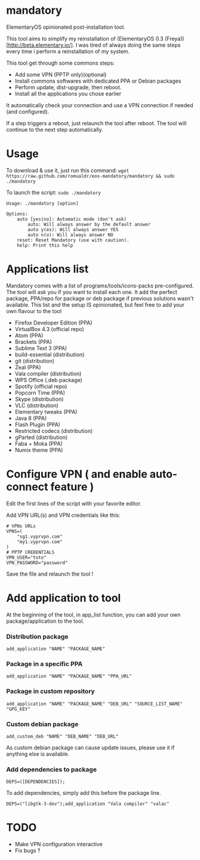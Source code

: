 # mandatory

ElementaryOS opinionated post-installation tool.

This tool aims to simplify my reinstallation of (ElementaryOS 0.3 (Freya))[http://beta.elementary.io/]. I was tired of always doing the same steps every time i perform a reinstallation of my system.

This tool get through some commons steps:
 * Add some VPN (PPTP only)(optional)
 * Install commons softwares with dedicated PPA or Debian packages
 * Perform update, dist-upgrade, then reboot.
 * Install all the applications you chose earlier

It automatically check your connection and use a VPN connection if needed (and configured).

If a step triggers a reboot, just relaunch the tool after reboot. The tool will continue to the next step automatically.

# Usage

To download & use it, just run this command:
```wget https://raw.github.com/romualdr/eos-mandatory/mandatory && sudo ./mandatory```

To launch the script:
```sudo ./mandatory```

```
Usage: ./mandatory [option]

Options:
    auto [yes|no]: Automatic mode (don't ask)
        auto: Will always answer by the default answer
        auto y(es): Will always answer YES
        auto n(o): Will always answer NO
    reset: Reset Mandatory (use with caution).
    help: Print this help
```

# Applications list

Mandatory comes with a list of programs/tools/icons-packs pre-configured.
The tool will ask you if you want to install each one.
It add the perfect package, PPA/repo for package or deb package if previous solutions wasn't available. This list and the setup IS opinionated, but feel free to add your own flavour to the tool

 * Firefox Developer Edition (PPA)
 * VirtualBox 4.3 (official repo)
 * Atom (PPA)
 * Brackets (PPA)
 * Sublime Text 3 (PPA)
 * build-essential (distribution)
 * git (distribution)
 * Zeal (PPA)
 * Vala compiler (distribution)
 * WPS Office (.deb package)
 * Spotify (official repo)
 * Popcorn Time (PPA)
 * Skype (distribution)
 * VLC (distribution)
 * Elementary tweaks (PPA)
 * Java 8 (PPA)
 * Flash Plugin (PPA)
 * Restricted codecs (distribution)
 * gParted (distribution)
 * Faba + Moka (PPA)
 * Numix theme (PPA)

# Configure VPN ( and enable auto-connect feature )

Edit the first lines of the script with your favorite editor.

Add VPN URL(s) and VPN credentials like this:
```
# VPNs URLs
VPNS=(
    "sg1.vyprvpn.com"
    "my1.vyprvpn.com"
)
# PPTP CREDENTIALS
VPN_USER="toto" 
VPN_PASSWORD="password"
```

Save the file and relaunch the tool !

# Add application to tool

At the beginning of the tool, in app_list function, you can add your own package/application to the tool.

### Distribution package
```add_application "NAME" "PACKAGE_NAME"```

### Package in a specific PPA
```add_application "NAME" "PACKAGE_NAME" "PPA_URL"```

### Package in custom repository
```add_application "NAME" "PACKAGE_NAME" "DEB_URL" "SOURCE_LIST_NAME" "GPG_KEY"```

### Custom debian package
```add_custom_deb "NAME" "DEB_NAME" "DEB_URL"```

As custom debian package can cause update issues, please use it if anything else is available.

### Add dependencies to package
```DEPS=([DEPENDENCIES]);```

To add dependencies, simply add this before the package line.

```DEPS=("libgtk-3-dev");add_application "Vala compiler" "valac"```

# TODO

 * Make VPN configuration interactive
 * Fix bugs ?